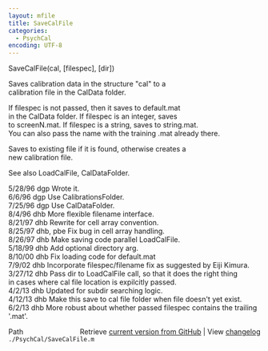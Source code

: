 ```yaml
---
layout: mfile
title: SaveCalFile
categories:
  - PsychCal
encoding: UTF-8
---
```


SaveCalFile(cal, [filespec], [dir])  

Saves calibration data in the structure "cal" to a  
calibration file in the CalData folder.  

If filespec is not passed, then it saves to default.mat  
in the CalData folder.  If filespec is an integer, saves  
to screenN.mat.  If filespec is a string, saves to string.mat.  
You can also pass the name with the training .mat already there.  

Saves to existing file if it is found, otherwise creates a  
new calibration file.  

See also LoadCalFile, CalDataFolder.  

5/28/96  dgp  Wrote it.  
6/6/96   dgp  Use CalibrationsFolder.  
7/25/96  dgp  Use CalDataFolder.  
8/4/96   dhb  More flexible filename interface.  
8/21/97  dhb  Rewrite for cell array convention.  
8/25/97  dhb, pbe  Fix bug in cell array handling.  
8/26/97  dhb  Make saving code parallel LoadCalFile.  
5/18/99  dhb  Add optional directory arg.  
8/10/00  dhb  Fix loading code for default.mat  
7/9/02   dhb  Incorporate filespec/filename fix as suggested by Eiji Kimura.  
3/27/12  dhb  Pass dir to LoadCalFile call, so that it does the right thing  
              in cases where cal file location is expilcitly passed.  
4/2/13   dhb  Updated for subdir searching logic.  
4/12/13  dhb  Make this save to cal file folder when file doesn't yet exist.  
6/2/13   dhb  More robust about whether passed filespec contains the trailing '.mat'.  


<div class="code_header" style="text-align:right;">
  <span style="float:left;">Path&nbsp;&nbsp;</span> <span class="counter">Retrieve <a href=
  "https://raw.github.com/Psychtoolbox-3/Psychtoolbox-3/beta/./PsychCal/SaveCalFile.m">current version from GitHub</a> | View <a href=
  "https://github.com/Psychtoolbox-3/Psychtoolbox-3/commits/beta/./PsychCal/SaveCalFile.m">changelog</a></span>
</div>
<div class="code">
  <code>./PsychCal/SaveCalFile.m</code>
</div>
